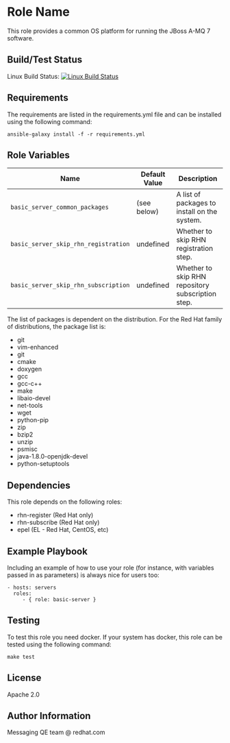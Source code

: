 Role Name
=========

This role provides a common OS platform for running the JBoss A-MQ 7 software.


Build/Test Status
------------

Linux Build Status: [![Linux Build Status](https://api.travis-ci.org/msgqe/basic-server.svg?branch=master)](https://travis-ci.org/msgqe/basic-server)

Requirements
------------

The requirements are listed in the requirements.yml file and can be installed using the following command:

```
ansible-galaxy install -f -r requirements.yml
```

Role Variables
--------------

| Name              | Default Value       | Description          |
|-------------------|---------------------|----------------------|
| `basic_server_common_packages` | (see below) | A list of packages to install on the system. |
| `basic_server_skip_rhn_registration` | undefined | Whether to skip RHN registration step. |
| `basic_server_skip_rhn_subscription` | undefined | Whether to skip RHN repository subscription step. |

The list of packages is dependent on the distribution. For the Red Hat family of distributions, the package list is:

* git
* vim-enhanced
* git
* cmake
* doxygen
* gcc
* gcc-c++
* make
* libaio-devel
* net-tools
* wget
* python-pip
* zip
* bzip2
* unzip
* psmisc
* java-1.8.0-openjdk-devel
* python-setuptools


Dependencies
------------

This role depends on the following roles:
* rhn-register (Red Hat only)
* rhn-subscribe (Red Hat only)
* epel (EL - Red Hat, CentOS, etc)

Example Playbook
----------------

Including an example of how to use your role (for instance, with variables passed in as parameters) is always nice for users too:

    - hosts: servers
      roles:
         - { role: basic-server }

Testing
----------------

To test this role you need docker. If your system has docker, this role can be tested using the following command:

```make test```


License
-------

Apache 2.0

Author Information
------------------

Messaging QE team @ redhat.com
